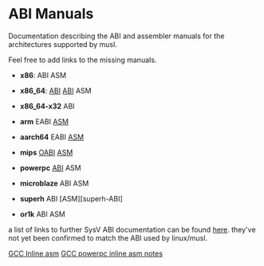 # ABI Manuals

Documentation describing the ABI and assembler manuals for the
architectures supported by musl.

Feel free to add links to the missing manuals.

- **x86**: ABI ASM

- **x86\_64**: [ABI][x86_64-ABI] [ABI][x86_64-ABI-ASM] ASM

- **x86\_64-x32** ABI

- **arm** EABI [ASM][arm-ASM]

- **aarch64** EABI [ASM][aarch64-ASM]

- **mips** [OABI][mips-OABI] [ASM][mips-ASM]

- **powerpc** [ABI][powerpc-ABI] ASM

- **microblaze** ABI ASM

- **superh** ABI [ASM][superh-ABI]

- **or1k** ABI ASM

a list of links to further SysV ABI documentation can be found [here][sysv-ABI].
they've not yet been confirmed to match the ABI used by linux/musl.

[GCC Inline asm] [GCC powerpc inline asm notes]

[x86_64-ABI]: http://refspecs.linuxfoundation.org/elf/x86_64-abi-0.95.pdf
[x86_64-ABI-ASM]: http://www.x86-64.org/documentation/abi.pdf
[arm-ASM]: http://www.scribd.com/doc/54697503/DDI0406B-Arm-Architecture-Reference-Manual-Errata-Markup-8-0
[aarch64-ASM]: http://www.cs.utexas.edu/~peterson/arm/DDI0487A_a_armv8_arm_errata.pdf
[mips-OABI]: http://refspecs.linuxbase.org/elf/mipsabi.pdf
[mips-ASM]: http://www.tik.ee.ethz.ch/education/lectures/TI1/materials/assemblylanguageprogdoc.pdf
[powerpc-ABI]: http://refspecs.linuxbase.org/elf/elfspec_ppc.pdf
[superh-ASM]: http://documentation.renesas.com/doc/products/mpumcu/rej09b0003_sh4a.pdf
[sysv-ABI]: http://wiki.osdev.org/System_V_ABI#Documents
[GCC Inline asm]: https://gcc.gnu.org/onlinedocs/gcc/Extended-Asm.html
[GCC powerpc inline asm notes]: https://confluence.slac.stanford.edu/display/CCI/GCC+inline+assembler+code+notes+for+PowerPC
